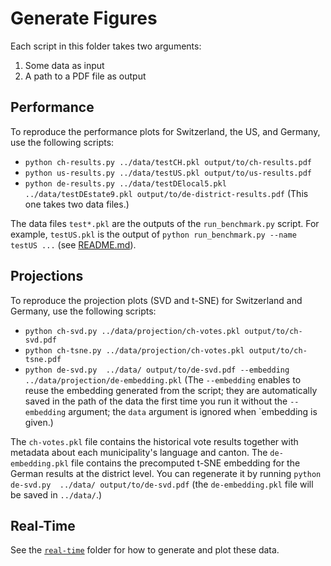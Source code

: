 # Generate Figures

Each script in this folder takes two arguments:
1. Some data as input
2. A path to a PDF file as output

## Performance

To reproduce the performance plots for Switzerland, the US, and Germany, use the following scripts:
- `python ch-results.py ../data/testCH.pkl output/to/ch-results.pdf`
- `python us-results.py ../data/testUS.pkl output/to/us-results.pdf`
- `python de-results.py ../data/testDElocal5.pkl ../data/testDEstate9.pkl output/to/de-district-results.pdf` (This one takes two data files.)

The data files `test*.pkl` are the outputs of the `run_benchmark.py` script.
For example, `testUS.pkl` is the output of `python run_benchmark.py --name testUS ...` (see [README.md](../README.md)).

## Projections

To reproduce the projection plots (SVD and t-SNE) for Switzerland and Germany, use the following scripts:
- `python ch-svd.py ../data/projection/ch-votes.pkl output/to/ch-svd.pdf`
- `python ch-tsne.py ../data/projection/ch-votes.pkl output/to/ch-tsne.pdf`
- `python de-svd.py  ../data/ output/to/de-svd.pdf --embedding ../data/projection/de-embedding.pkl` (The `--embedding` enables to reuse the embedding generated from the script; they are automatically saved in the path of the data the first time you run it without the `--embedding` argument; the `data` argument is ignored when `embedding is given.)

The `ch-votes.pkl` file contains the historical vote results together with metadata about each municipality's language and canton.
The `de-embedding.pkl` file contains the precomputed t-SNE embedding for the German results at the district level.
You can regenerate it by running `python de-svd.py  ../data/ output/to/de-svd.pdf` (the `de-embedding.pkl` file will be saved in `../data/`.)

## Real-Time

See the [`real-time`](../real-time) folder for how to generate and plot these data.
